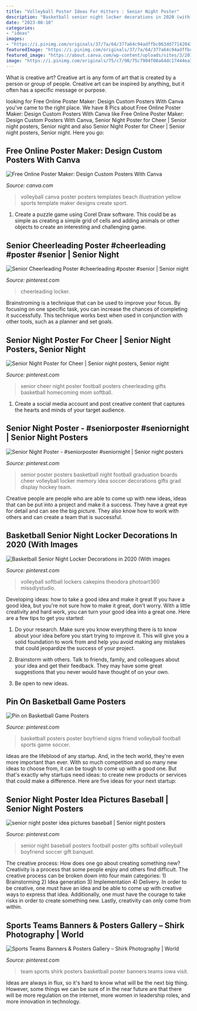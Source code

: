 ```yaml
---
title: "Volleyball Poster Ideas For Hitters : Senior Night Poster"
description: "Basketball senior night locker decorations in 2020 (with images"
date: "2023-08-10"
categories:
- "ideas"
images:
- "https://i.pinimg.com/originals/37/7a/64/377a64c94adffbc063dd77142043c86b.jpg"
featuredImage: "https://i.pinimg.com/originals/37/7a/64/377a64c94adffbc063dd77142043c86b.jpg"
featured_image: "https://about.canva.com/wp-content/uploads/sites/3/2015/01/volleyball_poster.png"
image: "https://i.pinimg.com/originals/75/c7/90/75c7904f08a64dc17444ea3401706c1b.jpg"
---
```



What is creative art?
Creative art is any form of art that is created by a person or group of people. Creative art can be inspired by anything, but it often has a specific message or purpose.

	

		
looking for Free Online Poster Maker: Design Custom Posters With Canva you've came to the right place. We have 8 Pics about Free Online Poster Maker: Design Custom Posters With Canva like Free Online Poster Maker: Design Custom Posters With Canva, Senior Night Poster for Cheer | Senior night posters, Senior night and also Senior Night Poster for Cheer | Senior night posters, Senior night. Here you go:
		
    
## Free Online Poster Maker: Design Custom Posters With Canva

<img loading=lazy src="https://about.canva.com/wp-content/uploads/sites/3/2015/01/volleyball_poster.png" onerror="this.onerror=null;this.src='https://tse2.mm.bing.net/th?id=OIP.357jN07TAjVr181yXLTevwHaKe&amp;pid=15.1';" alt="Free Online Poster Maker: Design Custom Posters With Canva">

_Source: canva.com_

>volleyball canva poster posters templates beach illustration yellow sports template maker designs create sport. 

	

1. Create a puzzle game using Corel Draw software. This could be as simple as creating a simple grid of cells and adding animals or other objects to create an interesting and challenging game. 

    
## Senior Cheerleading Poster #cheerleading #poster #senior | Senior Night

<img loading=lazy src="https://i.pinimg.com/originals/37/7a/64/377a64c94adffbc063dd77142043c86b.jpg" onerror="this.onerror=null;this.src='https://tse1.mm.bing.net/th?id=OIP.GOZdrFKjuWNrT_9dryOQagHaLO&amp;pid=15.1';" alt="Senior Cheerleading Poster #cheerleading #poster #senior | Senior night">

_Source: pinterest.com_

>cheerleading locker. 

	

Brainstroming is a technique that can be used to improve your focus. By focusing on one specific task, you can increase the chances of completing it successfully. This technique works best when used in conjunction with other tools, such as a planner and set goals.

    
## Senior Night Poster For Cheer | Senior Night Posters, Senior Night

<img loading=lazy src="https://i.pinimg.com/originals/23/cf/ac/23cface8a26c0fe082352b9951d9ef42.jpg" onerror="this.onerror=null;this.src='https://tse1.mm.bing.net/th?id=OIP.5BQKEAXiz5XCB8z42fZSzwHaNJ&amp;pid=15.1';" alt="Senior Night Poster for Cheer | Senior night posters, Senior night">

_Source: pinterest.com_

>senior cheer night poster football posters cheerleading gifts basketball homecoming mom softball. 

	

1. Create a social media account and post creative content that captures the hearts and minds of your target audience.

    
## Senior Night Poster - #seniorposter #seniornight | Senior Night Posters

<img loading=lazy src="https://i.pinimg.com/originals/75/c7/90/75c7904f08a64dc17444ea3401706c1b.jpg" onerror="this.onerror=null;this.src='https://tse1.mm.bing.net/th?id=OIP.8oro2lttH7LRnMYJgiaC8QHaJ4&amp;pid=15.1';" alt="Senior Night Poster - #seniorposter #seniornight | Senior night posters">

_Source: pinterest.com_

>senior poster posters basketball night football graduation boards cheer volleyball locker memory idea soccer decorations gifts grad display hockey team. 

	

Creative people are people who are able to come up with new ideas, ideas that can be put into a project and make it a success. They have a great eye for detail and can see the big picture. They also know how to work with others and can create a team that is successful.

    
## Basketball Senior Night Locker Decorations In 2020 (With Images

<img loading=lazy src="https://i.pinimg.com/originals/ad/10/91/ad1091bfdc3b37a1c23328f858e89352.jpg" onerror="this.onerror=null;this.src='https://tse1.mm.bing.net/th?id=OIP.NBDKmtcffNPCq21ewqaw1AHaLF&amp;pid=15.1';" alt="Basketball Senior Night Locker Decorations in 2020 (With images">

_Source: pinterest.com_

>volleyball softball lockers cakepins theodora photoart360 missdiystudio. 

	

Developing ideas: how to take a good idea and make it great
If you have a good idea, but you're not sure how to make it great, don't worry. With a little creativity and hard work, you can turn your good idea into a great one.
Here are a few tips to get you started:

1. Do your research. Make sure you know everything there is to know about your idea before you start trying to improve it. This will give you a solid foundation to work from and help you avoid making any mistakes that could jeopardize the success of your project.

2. Brainstorm with others. Talk to friends, family, and colleagues about your idea and get their feedback. They may have some great suggestions that you never would have thought of on your own.

3. Be open to new ideas.

    
## Pin On Basketball Game Posters

<img loading=lazy src="https://i.pinimg.com/736x/81/7b/fe/817bfeef8637171d0a4bd61ecb383d93--basketball-poster-ideas-basketball-signs.jpg" onerror="this.onerror=null;this.src='https://tse4.mm.bing.net/th?id=OIP.EfeC2lZfS8FdfYfDPdloAwHaJ4&amp;pid=15.1';" alt="Pin on Basketball Game Posters">

_Source: pinterest.com_

>basketball posters poster boyfriend signs friend volleyball football sports game soccer. 

	

Ideas are the lifeblood of any startup. And, in the tech world, they're even more important than ever. With so much competition and so many new ideas to choose from, it can be tough to come up with a good one. But that's exactly why startups need ideas: to create new products or services that could make a difference. Here are five ideas for your next startup: 

    
## Senior Night Poster Idea Pictures Baseball | Senior Night Posters

<img loading=lazy src="https://i.pinimg.com/736x/c6/58/36/c658361416724737931883cdc0c28e7f.jpg" onerror="this.onerror=null;this.src='https://tse1.mm.bing.net/th?id=OIP.n8nojgGG06KbwcN9y4Q5WwHaNK&amp;pid=15.1';" alt="senior night poster idea pictures baseball | Senior night posters">

_Source: pinterest.com_

>senior night baseball posters football poster gifts softball volleyball boyfriend soccer gift banquet. 

	

The creative process: How does one go about creating something new?
Creativity is a process that some people enjoy and others find difficult. The creative process can be broken down into four main categories: 1) Brainstorming 2) Idea generation 3) Implementation 4) Delivery. In order to be creative, one must have an idea and be able to come up with creative ways to express that idea. Additionally, one must have the courage to take risks in order to create something new. Lastly, creativity can only come from within.

    
## Sports Teams Banners &amp; Posters Gallery – Shirk Photography | World

<img loading=lazy src="https://i.pinimg.com/736x/60/6c/62/606c62f81e6de15bd95cd4d3f1759ad1.jpg" onerror="this.onerror=null;this.src='https://tse4.mm.bing.net/th?id=OIP.DZKWBBURelhLffxXjgvvegHaFj&amp;pid=15.1';" alt="Sports Teams Banners &amp; Posters Gallery – Shirk Photography | World">

_Source: pinterest.com_

>team sports shirk posters basketball poster banners teams iowa visit. 

	

Ideas are always in flux, so it's hard to know what will be the next big thing. However, some things we can be sure of in the near future are that there will be more regulation on the internet, more women in leadership roles, and more innovation in technology.

